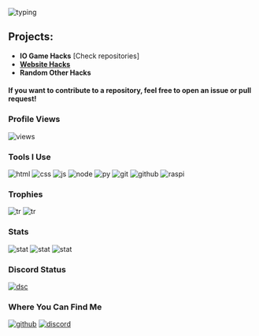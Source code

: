 ![typing](https://readme-typing-svg.herokuapp.com?font=cascade&color=EEEEEE&background=111111&center=true&vCenter=true&height=100&duration=2500&pause=500&lines=Heyo!;My+name+is+ZackiBoiz.;You+can+call+me+Zacki.;I+like+to+hack+games+like...;Blooket!;I+also+hack+my+own+games+too!;Check+out+my+repositories!)

## Projects:
- **IO Game Hacks** [Check repositories]
- **[Website Hacks](https://github.com/ZackiBoiz/Bookmarklets/)**
- **Random Other Hacks**
  
#### If you want to contribute to a repository, feel free to open an issue or pull request!

### Profile Views
![views](https://komarev.com/ghpvc/?username=ZackiBoiz)

### Tools I Use
![html](https://img.shields.io/badge/HTML5-E34F26?style=flat-square&logo=html5&logoColor=white)
![css](https://img.shields.io/badge/CSS3-1572B6?style=flat-square&logo=css3)
![js](https://img.shields.io/badge/JavaScript-f7df1e?style=flat-square&logo=javascript&logoColor=black)
![node](https://img.shields.io/badge/Node.JS-58a746?style=flat-square&logo=node.js&logoColor=white)
![py](https://img.shields.io/badge/Python-4175a1?style=flat-square&logo=Python&logoColor=white)
![git](https://img.shields.io/badge/Git-f64d27?style=flat-square&logo=Git&logoColor=white)
![github](https://img.shields.io/badge/GitHub-181717?style=flat-square&logo=github)
![raspi](https://img.shields.io/badge/Raspberry_Pi-C51A4A?style=flat-square&logo=Raspberry-Pi)

### Trophies
![tr](https://github-profile-trophy.vercel.app/?username=ZackiBoiz&theme=onedark)
![tr](https://github-trophies.vercel.app/?username=ZackiBoiz&rank=SECRET&theme=onedark)
### Stats
![stat](https://github-readme-streak-stats.herokuapp.com?user=ZackiBoiz&theme=dark&show_icons=true&locale=en&layout=compact&hide_border=true)
![stat](https://github-readme-stats.vercel.app/api?username=ZackiBoiz&theme=dark&show_icons=true&locale=en&layout=compact&hide_border=true)
![stat](https://github-readme-stats.vercel.app/api/top-langs?username=ZackiBoiz&theme=dark&show_icons=true&locale=en&layout=compact&hide_border=true)

### Discord Status
[![dsc](https://lanyard.cnrad.dev/api/900442235760443442)](https://discord.com/users/900442235760443442)

### Where You Can Find Me
[![github](https://img.shields.io/badge/Github-%40ZackiBoiz-black?style=flat-square)](https://github.com/ZackiBoiz)
[![discord](https://img.shields.io/badge/Discord-zackiboiz-blue?style=flat-square)](https://discord.com)
